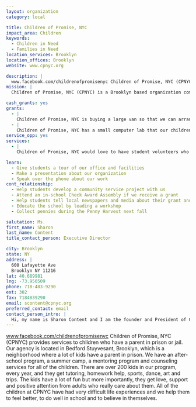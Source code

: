 ```yaml
---
layout: organization
category: local

title: Children of Promise, NYC
impact_area: Children
keywords: 
  - Children in Need
  - Families in Need
location_services: Brooklyn
location_offices: Brooklyn
website: www.cpnyc.org

description: |
  www.facebook.com/childrenofpromisenyc Children of Promise, NYC (CPNYC) provides services to children who have a parent in prison or jail. Our agency is located in Bedford Stuyvesant, Brooklyn, which is a neighborhood where a lot of kids have a parent in prison. We have an after-school program, a summer camp, a mentoring program and counseling services for all of the children. There are over 200 kids in our program, every year, and they get tutoring, homework help, sports, dance, art and trips. The kids have a lot of fun but more importantly, they get love, support and positive attention from adults who really care about them.  All of the children at CPNYC have had very difficult life experiences and we help them to feel better, to do well in school and to believe in themselves.
mission: |
  Children of Promise, NYC (CPNYC) is a Brooklyn based organization committed to embracing and empowering children of incarcerated parents to break the cycle of intergenerational involvement in the criminal system. CPNYC’s mission is to provide children of prisoners with the guidance, support and the opportunities necessary to effectively develop leadership skills, form positive social relationships and enhance academic performance. Implementing the principles and best practices of youth development, this innovative after-school program infuses a mental health model.

cash_grants: yes
grants: 
  - |
    Children of Promise, NYC is buying a large van so that we can arrange for our children to take trips to visit their parents in prison.  The prisons are far away from NYC and the drive can be very long. Cash grants can help support this program by providing money for us to buy games, books, toys and movies to help make the long bus ride more fun.
  - |
    Children of Promise, NYC has a small computer lab that our children use for homework help, tutoring and for fun, but the lab room needs to be fixed up and it needs better computers.  Cash grants for this project can help us to buy new furniture, rugs, and to pay for a few new laptop computers and printers.
service_opp: yes
services: 
  - |
    Children of Promise, NYC would love to have student volunteers who help with fundraising drives. Every penny helps us to help more kids.

learn: 
  - Give students a tour of our office and facilities
  - Make a presentation about our organization
  - Speak over the phone about our work
cont_relationship: 
  - Help students develop a community service project with us
  - Attend an in-school Check Award Assembly if we receive a grant
  - Help students tell local newspapers and media about their grant and/or project with us
  - Educate the school by leading a workshop
  - Collect pennies during the Penny Harvest next fall

salutation: Ms.
first_name: Sharon
last_name: Content
title_contact_person: Executive Director

city: Brooklyn
state: NY
address: |
  600 Lafayette Ave  
  Brooklyn NY 11216
lat: 40.689981
lng: -73.950509
phone: 718-483-9290
ext: 302
fax: 7184839290
email: scontent@cpnyc.org
preferred_contact: email
contact_person_intro: |
  Hi, my name is Sharon Content and I am the founder and President of Children of Promise, NYC. I started the organization 4 years ago because I learned that kids that have a parent in prison need special care and support and that most times, they don't get it. The children in our program have a lot of hurt feelings and painful emotions about their parent who is in prison and sometimes they have a very hard time in school. At CPNYC, we give kids the help they need to deal with their emotions so they can do really well in school and at home.
---
```

www.facebook.com/childrenofpromisenyc Children of Promise, NYC (CPNYC) provides services to children who have a parent in prison or jail. Our agency is located in Bedford Stuyvesant, Brooklyn, which is a neighborhood where a lot of kids have a parent in prison. We have an after-school program, a summer camp, a mentoring program and counseling services for all of the children. There are over 200 kids in our program, every year, and they get tutoring, homework help, sports, dance, art and trips. The kids have a lot of fun but more importantly, they get love, support and positive attention from adults who really care about them.  All of the children at CPNYC have had very difficult life experiences and we help them to feel better, to do well in school and to believe in themselves.